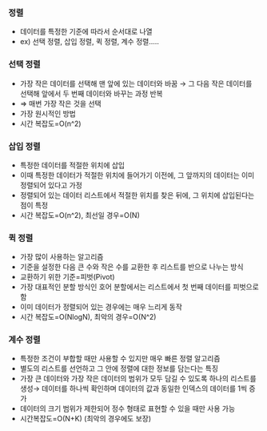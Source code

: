### 정렬

- 데이터를 특정한 기준에 따라서 순서대로 나열
- ex) 선택 정렬, 삽입 정렬, 퀵 정렬, 계수 정렬.....

### 선택 정렬

- 가장 작은 데이터를 선택해 맨 앞에 있는 데이터와 바꿈 → 그 다음 작은 데이터를 선택해 앞에서 두 번째 데이터와 바꾸는 과정 반복
- ⇒ 매번 가장 작은 것을 선택
- 가장 원시적인 방법
- 시간 복잡도=O(n^2)

### 삽입 정렬

- 특정한 데이터를 적절한 위치에 삽입
- 이때 특정한 데이터가 적절한 위치에 들어가기 이전에, 그 앞까지의 데이터는 이미 정렬되어 있다고 가정
- 정렬되어 있는 데이터 리스트에서 적절한 위치를 찾은 뒤에, 그 위치에 삽입된다는 점이 특정
- 시간 복잡도=O(n^2), 최선일 경우=O(N)

### 퀵 정렬

- 가장 많이 사용하는 알고리즘
- 기준을 설정한 다음 큰 수와 작은 수를 교환한 후 리스트를 반으로 나누는 방식
- 교환하기 위한 기준=피벗(Pivot)
- 가장 대표적인 분할 방식인 호어 분할에서는 리스트에서 첫 번째 데이터를 피벗으로 함
- 이미 데이터가 정렬되어 있는 경우에는 매우 느리게 동작
- 시간 복잡도=O(NlogN), 최악의 경우=O(N^2)

### 계수 정렬

- 특정한 조건이 부합할 때만 사용할 수 있지만 매우 빠른 정렬 알고리즘
- 별도의 리스트를 선언하고 그 안에 정렬에 대한 정보를 담는다는 특징
- 가장 큰 데이터와 가장 작은 데이터의 범위가 모두 담길 수 있도록 하나의 리스트를 생성→ 데이터를 하나씩 확인하며 데이터의 값과 동일한 인덱스의 데이터를 1씩 증가
- 데이터의 크기 범위가 제한되어 정수 형태로 표현할 수 있을 때만 사용 가능
- 시간복잡도=O(N+K) (최악의 경우에도 보장)
